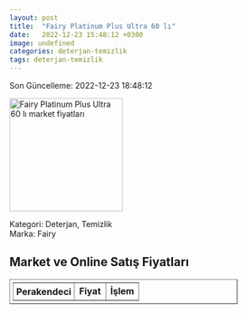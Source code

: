 ```yaml
---
layout: post
title:  "Fairy Platinum Plus Ultra 60 lı"
date:   2022-12-23 15:48:12 +0300
image: undefined
categories: deterjan-temizlik
tags: deterjan-temizlik
---
```


Son Güncelleme: 2022-12-23 18:48:12

<img src="undefined" width="200" alt="Fairy Platinum Plus Ultra 60 lı market fiyatları" />

Kategori: Deterjan, Temizlik
<br />
Marka: Fairy

<h2>Market ve Online Satış Fiyatları</h2>

<table border="1" style="padding: 5px;width:80%;">
  <tr>
    <td style="padding: 5px;"><strong>Perakendeci</strong></td>
    <td><strong>Fiyat</strong></td>
    <td><strong>İşlem</strong></td>
  </tr>
  
</table>
